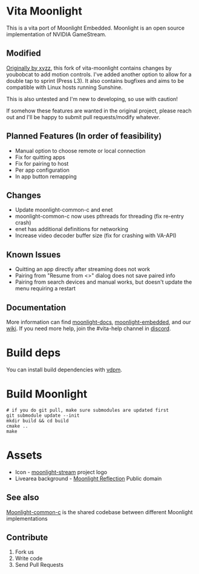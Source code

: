 # Vita Moonlight

This is a vita port of Moonlight Embedded.
Moonlight is an open source implementation of NVIDIA GameStream.

## Modified

[xyzz]: https://github.com/xyzz/vita-moonlight

[Originally by xyzz][xyzz], this fork of vita-moonlight contains changes by youbobcat to add motion controls.
I've added another option to allow for a double tap to sprint (Press L3).
It also contains bugfixes and aims to be compatible with Linux hosts running Sunshine.

This is also untested and I'm new to developing, so use with caution!

If somehow these features are wanted in the original project, please reach out and I'll be happy to submit pull requests/modify whatever.

## Planned Features (In order of feasibility)

- Manual option to choose remote or local connection
- Fix for quitting apps
- Fix for pairing to host
- Per app configuration
- In app button remapping

## Changes

- Update moonlight-common-c and enet
- moonlight-common-c now uses pthreads for threading (fix re-entry crash)
- enet has additional definitions for networking
- Increase video decoder buffer size (fix for crashing with VA-API)

## Known Issues

- Quitting an app directly after streaming does not work
- Pairing from "Resume from <>" dialog does not save paired info
- Pairing from search devices and manual works, but doesn't update the menu requiring a restart

## Documentation

More information can find [moonlight-docs][1], [moonlight-embedded][2], and our [wiki][3].
If you need more help, join the #vita-help channel in [discord][4].

[1]: https://github.com/moonlight-stream/moonlight-docs/wiki
[2]: https://github.com/irtimmer/moonlight-embedded/wiki
[3]: https://github.com/xyzz/vita-moonlight/wiki
[4]: https://discord.gg/atkmxxT

# Build deps

You can install build dependencies with [vdpm](https://github.com/vitasdk/vdpm).

# Build Moonlight

```
# if you do git pull, make sure submodules are updated first
git submodule update --init
mkdir build && cd build
cmake ..
make
```

# Assets

- Icon - [moonlight-stream][moonlight] project logo
- Livearea background - [Moonlight Reflection][reflection] Public domain

[moonlight]: https://github.com/moonlight-stream
[reflection]: http://www.publicdomainpictures.net/view-image.php?image=130014&picture=moonlight-reflection

## See also

[Moonlight-common-c](https://github.com/moonlight-stream/moonlight-common-c) is the shared codebase between different Moonlight implementations

## Contribute

1. Fork us
2. Write code
3. Send Pull Requests
